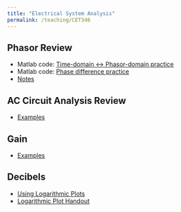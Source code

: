 ```yaml
---
title: "Electrical System Analysis"
permalink: /teaching/CET346
---
```


## Phasor Review
* Matlab code: [Time-domain <-> Phasor-domain practice](/files/CET346TimeToPhasor.m)
* Matlab code: [Phase difference practice](/files/CET346PhaseDifference.m)
* [Notes](/files/BookPages_Chapter03.pdf)

## AC Circuit Analysis Review
* [Examples](/files/BookPages_Chapter04.pdf)

## Gain
* [Examples](/files/BookPages_Chapter06.pdf)

## Decibels
* [Using Logarithmic Plots](/files/CET346LogScaleSlides.pdf)
* [Logarithmic Plot Handout](/files/LogScaleHandout.pdf)
